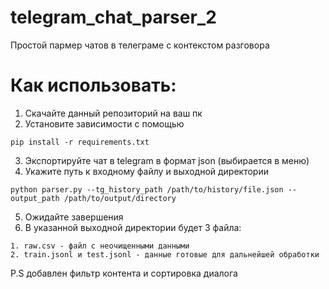 # telegram_chat_parser_2
Простой пармер чатов в телеграме с контекстом разговора
# Как использовать:

1. Скачайте данный репозиторий на ваш пк
2. Установите зависимости с помощью
```
pip install -r requirements.txt
```
3. Экспортируйте чат в telegram в формат json (выбирается в меню)
4. Укажите путь к входному файлу и выходной директории
```
python parser.py --tg_history_path /path/to/history/file.json --output_path /path/to/output/directory
```
5. Ожидайте завершения
6. В указанной выходной директории будет 3 файла:
```
1. raw.csv - файл с неочищенными данными
2. train.jsonl и test.jsonl - данные готовые для дальнейшей обработки
```
P.S добавлен фильтр контента и сортировка диалога 
